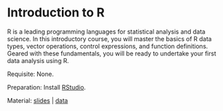 # Introduction to R

R is a leading programming languages for statistical analysis and data science.
In this introductory course, you will master the basics of R data types, vector operations, 
control expressions, and function definitions. Geared with these fundamentals, you will be 
ready to undertake your first data analysis using R.

Requisite: None.

Preparation: Install [RStudio](https://www.rstudio.com).

Material:
[slides](https://github.com/djhshih/intro-r/releases/download/v1.0/intro-r.pdf) | 
[data](https://github.com/djhshih/intro-r/releases/download/v1.0/data.zip)
